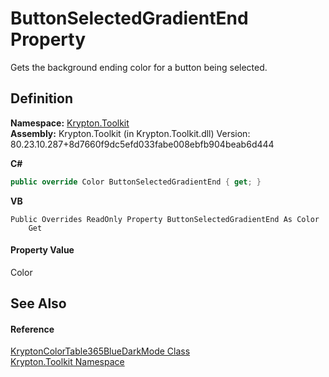 # ButtonSelectedGradientEnd Property


Gets the background ending color for a button being selected.



## Definition
**Namespace:** <a href="79d2eac2-21f4-54ff-7552-b20c33c30600.md">Krypton.Toolkit</a>  
**Assembly:** Krypton.Toolkit (in Krypton.Toolkit.dll) Version: 80.23.10.287+8d7660f9dc5efd033fabe008ebfb904beab6d444

**C#**
``` C#
public override Color ButtonSelectedGradientEnd { get; }
```
**VB**
``` VB
Public Overrides ReadOnly Property ButtonSelectedGradientEnd As Color
	Get
```



#### Property Value
Color

## See Also


#### Reference
<a href="ec22cc00-2b28-ad5e-f157-75b241a0c4ab.md">KryptonColorTable365BlueDarkMode Class</a>  
<a href="79d2eac2-21f4-54ff-7552-b20c33c30600.md">Krypton.Toolkit Namespace</a>  

